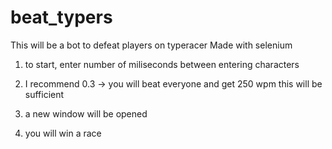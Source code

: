 # beat_typers
This will be a bot to defeat players on typeracer
Made with selenium

1. to start, enter number of miliseconds between entering characters
2. I recommend 0.3 -> you will beat everyone and get 250 wpm
  this will be sufficient

3. a new window will be opened
4. you will win a race
